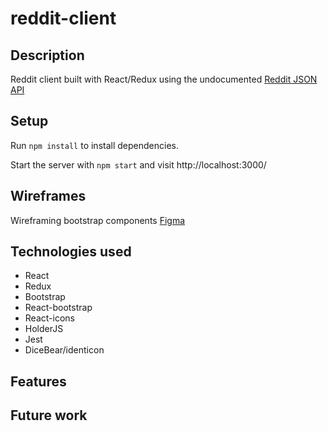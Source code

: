 # reddit-client
## Description
Reddit client built with React/Redux using the undocumented [Reddit JSON API](https://github.com/reddit-archive/reddit/wiki/JSON) 

## Setup

Run `npm install` to install dependencies.

Start the server with `npm start` and visit http://localhost:3000/


## Wireframes

Wireframing bootstrap components [Figma](https://www.figma.com/file/L8qdk7mzh4GnUN0HOkTpii/reddit-client?type=design&node-id=0%3A1&mode=design&t=uZ60SM6BRez8vcfv-1)


## Technologies used

- React
- Redux
- Bootstrap
- React-bootstrap
- React-icons
- HolderJS
- Jest
- DiceBear/identicon

## Features



## Future work

